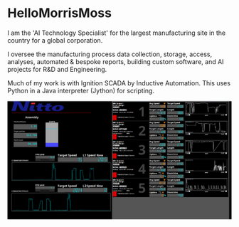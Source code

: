 # HelloMorrisMoss

I am the 'AI Technology Specialist' for the largest manufacturing site in the country for a global corporation.

I oversee the manufacturing process data collection, storage, access, analyses, automated & bespoke reports, building custom software, and AI projects for R&D and Engineering.

Much of my work is with Ignition SCADA by Inductive Automation. This uses Python in a Java interpreter (Jython) for scripting.

![A view of a SCADA Dashboard](https://github.com/HelloMorrisMoss/diagrams_and_images/blob/main/dashboards_and_hmi/Supervisors%20dashboard.png)
